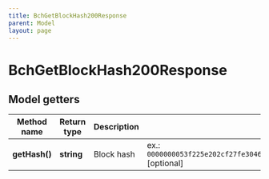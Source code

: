 ```yaml
---
title: BchGetBlockHash200Response
parent: Model
layout: page
---
```


# BchGetBlockHash200Response

## Model getters

Method name | Return type | Description | Notes
------------ | ------------- | ------------- | -------------
**getHash()** | **string** | Block hash | ex.: `0000000053f225e202cf27fe3046e06719efd3b31b5ab75fc5ef7f853c8b246f` [optional]

